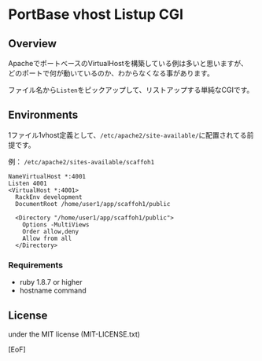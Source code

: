 PortBase vhost Listup CGI
=========================

Overview
--------

ApacheでポートベースのVirtualHostを構築している例は多いと思いますが、
どのポートで何が動いているのか、わからなくなる事があります。

ファイル名から`Listen`をピックアップして、リストアップする単純なCGIです。

Environments
------------

1ファイル1vhost定義として、`/etc/apache2/site-available/`に配置されてる前提です。

例： `/etc/apache2/sites-available/scaffoh1`

	NameVirtualHost *:4001
	Listen 4001
	<VirtualHost *:4001>
	  RackEnv development
	  DocumentRoot /home/user1/app/scaffoh1/public

	  <Directory "/home/user1/app/scaffoh1/public">
		Options -MultiViews
		Order allow,deny
		Allow from all
	  </Directory>

### Requirements ###

* ruby 1.8.7 or higher
* hostname command


License
-------

under the MIT license (MIT-LICENSE.txt)

[EoF]
